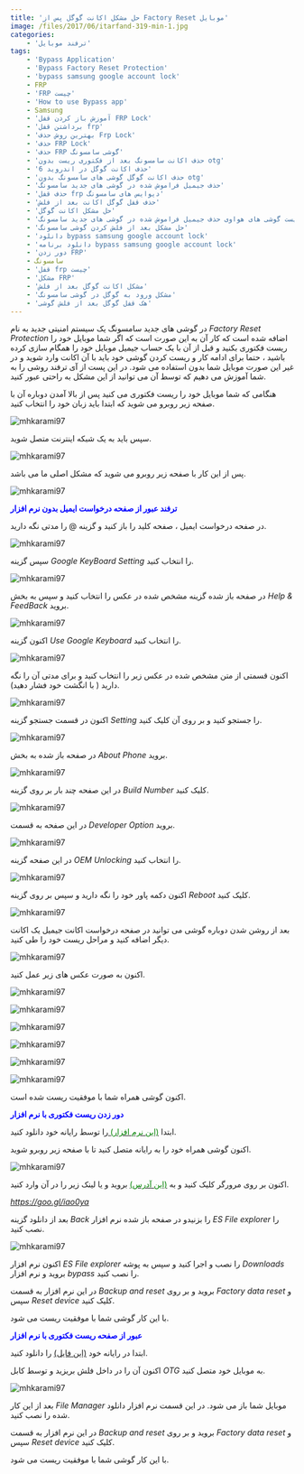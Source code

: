 ```yaml
---
title: 'حل مشکل اکانت گوگل پس از Factory Reset موبایل'
image: /files/2017/06/itarfand-319-min-1.jpg
categories:
    - 'ترفند موبایل'
tags:
    - 'Bypass Application'
    - 'Bypass Factory Reset Protection'
    - 'bypass samsung google account lock'
    - FRP
    - 'FRP چیست'
    - 'How to use Bypass app'
    - Samsung
    - 'آموزش باز کردن قفل FRP Lock'
    - 'برداشتن قفل frp'
    - 'بهترین روش حذف Frp Lock'
    - 'حذف FRP Lock'
    - 'حذف FRP گوشی سامسونگ'
    - 'حذف اکانت سامسونگ بعد از فکتوری ریست بدون otg'
    - 'حذف اکانت گوگل در اندروید 6'
    - 'حذف اکانت گوگل گوشی های سامسونگ بدون otg'
    - 'حذف جیمیل فراموش شده در گوشی های جدید سامسونگ'
    - 'حذف قفل frp دیوایس های سامسونگ'
    - 'حذف قفل گوگل اکانت بعد از فلش'
    - 'حل مشکل اکانت گوگل'
    - 'حل مشکل اکانت گوگل بعد از فکتوری ریست گوشی های هواوی حذف جیمیل فراموش شده در گوشی های جدید سامسونگ'
    - 'حل مشکل بعد از فلش کردن گوشی سامسونگ'
    - 'دانلود bypass samsung google account lock'
    - 'دانلود برنامه bypass samsung google account lock'
    - 'دور زدن FRP'
    - سامسونگ
    - 'قفل frp چیست'
    - 'مشکل FRP'
    - 'مشکل اکانت گوگل بعد از فلش'
    - 'مشکل ورود به گوگل در گوشی سامسونگ'
    - 'هک قفل گوگل بعد از فلش گوشی'
---
```


در گوشی های جدید سامسونگ یک سیستم امنیتی جدید به نام *Factory Reset Protection* اضافه شده است که کار آن به این صورت است که اگر شما موبایل خود را ریست فکتوری بکنید و قبل از آن با یک حساب جیمیل موبایل خود را همگام سازی کرده باشید ، حتما برای ادامه کار و ریست کردن گوشی خود باید با آن اکانت وارد شوید و در غیر این صورت موبایل شما بدون استفاده می شود. در این پست از آی ترفند روشی را به شما آموزش می دهیم که توسط آن می توانید از این مشکل به راحتی عبور کنید.

هنگامی که شما موبایل خود را ریست فکتوری می کنید پس از بالا آمدن دوباره آن با صفحه زیر روبرو می شوید که ابتدا باید زبان خود را انتخاب کنید.

![mhkarami97](/files/2017/06/itarfand-295-min.jpg)

سپس باید به یک شبکه اینترنت متصل شوید.

![mhkarami97](/files/2017/06/itarfand-296-min.jpg)

پس از این کار با صفحه زیر روبرو می شوید که مشکل اصلی ما می باشد.

![mhkarami97](/files/2017/06/itarfand-297-min.jpg)

<span style="color: #0000ff;">**ترفند عبور از صفحه درخواست ایمیل بدون نرم افزار**</span>

در صفحه درخواست ایمیل ، صفحه کلید را باز کنید و گزینه @ را مدتی نگه دارید.

![mhkarami97](/files/2017/06/itarfand-298-min.jpg)

سپس گزینه *Google KeyBoard Setting* را انتخاب کنید.

![mhkarami97](/files/2017/06/itarfand-299-min.jpg)

در صفحه باز شده گزینه مشخص شده در عکس را انتخاب کنید و سپس به بخش *Help &amp; FeedBack* بروید.

![mhkarami97](/files/2017/06/itarfand-300-min.jpg)

اکنون گزینه *Use Google Keyboard* را انتخاب کنید.

![mhkarami97](/files/2017/06/itarfand-301-min.jpg)

اکنون قسمتی از متن مشخص شده در عکس زیر را انتخاب کنید و برای مدتی آن را نگه دارید ( با انگشت خود فشار دهید).

![mhkarami97](/files/2017/06/itarfand-302-min.jpg)

اکنون در قسمت جستجو گزینه *Setting* را جستجو کنید و بر روی آن کلیک کنید.

![mhkarami97](/files/2017/06/itarfand-303-min.jpg)

در صفحه باز شده به بخش *About Phone* بروید.

![mhkarami97](/files/2017/06/itarfand-304-min.jpg)

در این صفحه چند بار بر روی گزینه *Build Number* کلیک کنید.

![mhkarami97](/files/2017/06/itarfand-305-min.jpg)

در این صفحه به قسمت *Developer Option* بروید.

![mhkarami97](/files/2017/06/itarfand-306-min.jpg)

در این صفحه گزینه *OEM Unlocking* را انتخاب کنید.

![mhkarami97](/files/2017/06/itarfand-307-min.jpg)

اکنون دکمه پاور خود را نگه دارید و سپس بر روی گزینه *Reboot* کلیک کنید.

![mhkarami97](/files/2017/06/itarfand-308-min.jpg)

بعد از روشن شدن دوباره گوشی می توانید در صفحه درخواست اکانت جیمیل یک اکانت دیگر اضافه کنید و مراحل ریست خود را طی کنید.

![mhkarami97](/files/2017/06/itarfand-309-min.jpg)

اکنون به صورت عکس های زیر عمل کنید.

![mhkarami97](/files/2017/06/itarfand-310-min.jpg)

![mhkarami97](/files/2017/06/itarfand-311-min.jpg)

![mhkarami97](/files/2017/06/itarfand-312-min.jpg)

![mhkarami97](/files/2017/06/itarfand-313-min.jpg)

![mhkarami97](/files/2017/06/itarfand-314-min.jpg)

![mhkarami97](/files/2017/06/itarfand-315-min.jpg)

اکنون گوشی همراه شما با موفقیت ریست شده است.

<span style="color: #0000ff;">**دور زدن ریست فکتوری با نرم افزار**</span>

ابتدا [<span style="color: #008000;">(این نرم افزار)</span> ](https://www.progeeksblog.com/samsung-sidesync-apk-free/)را توسط رایانه خود دانلود کنید.

اکنون گوشی همراه خود را به رایانه متصل کنید تا با صفحه زیر روبرو شوید.

![mhkarami97](/files/2017/06/itarfand-316-min.jpg)

اکنون بر روی مرورگر کلیک کنید و به [<span style="color: #008000;">(این آدرس)</span>](https://mega.nz/#!JQoQVICa!vWrn88zqhPB5kRNbrSLmBH6ucWVkDEd-tpicFc7rXfg) بروید و یا لینک زیر را در آن وارد کنید.

*<span style="color: #008000;"><https://goo.gl/iao0ya></span>*

بعد از دانلود گزینه *Back* را بزنیدو در صفحه باز شده نرم افزار *ES File explorer* را نصب کنید.

![mhkarami97](/files/2017/06/itarfand-317-min.jpg)

اکنون نرم افزار *ES File explorer* را نصب و اجرا کنید و سپس به پوشه *Downloads* بروید و نرم افزار *bypass* را نصب کنید.

در این نرم افزار به قسمت *Backup and reset* بروید و بر روی *Factory data reset* و سپس *Reset device* کلیک کنید.

با این کار گوشی شما با موفقیت ریست می شود.

<span style="color: #0000ff;">**عبور از صفحه ریست فکتوری با نرم افزار**</span>

ابتدا در رایانه خود [(این فایل)](https://mega.nz/#F%214VATDKQI%21jDxjmxM-GCVh9Akah9DwCw) را دانلود کنید.

اکنون آن را در داخل فلش بریزید و توسط کابل *OTG* به موبایل خود متصل کنید.

![mhkarami97](/files/2017/06/itarfand-318-min.jpg)

بعد از این کار *File Manager* موبایل شما باز می شود. در این قسمت نرم افزار دانلود شده را نصب کنید.

در این نرم افزار به قسمت *Backup and reset* بروید و بر روی *Factory data reset* و سپس *Reset device* کلیک کنید.

با این کار گوشی شما با موفقیت ریست می شود.
